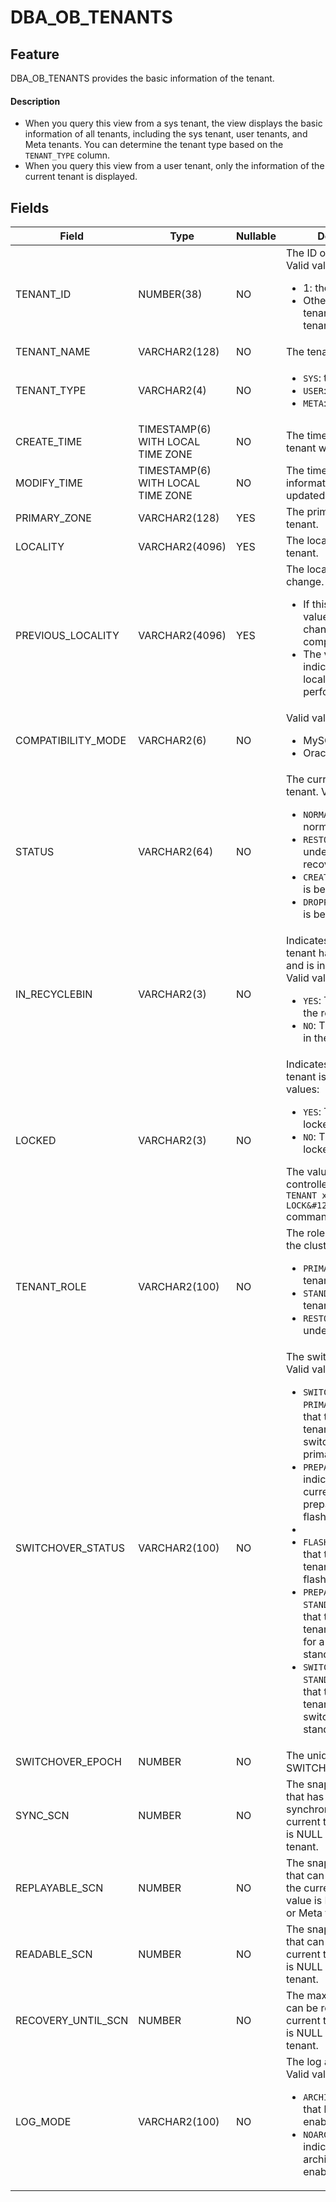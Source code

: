 # DBA_OB_TENANTS

## Feature

DBA_OB_TENANTS provides the basic information of the tenant. 
<main id="notice" type='explain'>

   <h4>Description</h4>
   <ul><li>  When you query this view from a sys tenant, the view displays the basic information of all tenants, including the sys tenant, user tenants, and Meta tenants. You can determine the tenant type based on the <code>TENANT_TYPE</code> column.  </li><li> When you query this view from a user tenant, only the information of the current tenant is displayed.  </li></ul>
</main>

## Fields

| **Field** | **Type** | **Nullable** | **Description** |
| --- | --- | --- | --- |
| TENANT_ID | NUMBER(38) | NO | The ID of the tenant. Valid values:<ul><li> 1: the sys tenant.  </li><li> Other values: a user tenant or Meta tenant. </li></ul> |
| TENANT_NAME | VARCHAR2(128) | NO | The tenant name. |
| TENANT_TYPE | VARCHAR2(4) | NO | <ul><li> `SYS`: the sys tenant.  </li><li> `USER`: a user tenant. </li><li>`META`: a Meta tenant. </li></ul> |
| CREATE_TIME | TIMESTAMP(6) WITH LOCAL TIME ZONE | NO | The time when the tenant was created. |
| MODIFY_TIME | TIMESTAMP(6) WITH LOCAL TIME ZONE | NO | The time when the information was updated. |
| PRIMARY_ZONE | VARCHAR2(128) | YES | The primary zone of the tenant. |
| LOCALITY | VARCHAR2(4096) | YES | The locality of the tenant. |
| PREVIOUS_LOCALITY | VARCHAR2(4096) | YES | The locality before the change.<ul><li> If this field has a valid value, the locality change is not completed.  </li><li> The value NULL indicates that no locality change was performed. </li></ul> |
| COMPATIBILITY_MODE | VARCHAR2(6) | NO | Valid values:<ul><li>  MySQL </li><li>  Oracle</li></ul> |
| STATUS | VARCHAR2(64) | NO | The current status of the tenant. Valid values:<ul><li>   `NORMAL`: The tenant is normal.</li><li>`RESTORE`: The tenant is undergoing physical recovery.  </li><li>`CREATING`: The tenant is being created. </li><li> `DROPPING`: The tenant is being dropped. </li></ul> |
| IN_RECYCLEBIN | VARCHAR2(3) | NO | Indicates whether the tenant has been dropped and is in the recycle bin. Valid values:<ul><li>  `YES`: The tenant is in the recycle bin. </li><li> `NO`: The tenant is not in the recycle bin. </li></ul> |
| LOCKED | VARCHAR2(3) | NO | Indicates whether the tenant is locked. Valid values:<ul><li>  `YES`: The tenant is locked. </li><li>`NO`: The tenant is not locked.  </li></ul>The value of this field is controlled by the `ALTER TENANT xxx LOCK&#124;UNLOCK` command. |
| TENANT_ROLE | VARCHAR2(100) | NO | The role of the tenant in the cluster. Valid values:<ul><li>`PRIMARY`: a primary tenant.   </li><li>  `STANDBY`: a standby tenant.  </li><li> `RESTORE`: The tenant is undergoing recovery. </li></ul> |
| SWITCHOVER_STATUS | VARCHAR2(100) | NO | The switchover status. Valid values:<ul><li> `SWITCHING TO PRIMARY`: indicates that the current tenant is being switched over to the primary tenant.</li><li>`PREPARE FLASHBACK`: indicates that the current tenant is preparing for flashback. </li><li> </li><li>`FLASHBACK`: indicates that the current tenant is in the flashback status. </li><li>`PREPARE SWITCHING TO STANDBY`: indicates that the current tenant is preparing for a switchover to a standby tenant. </li><li> `SWITCHING TO STANDBY`: indicates that the current tenant is being switched over to a standby tenant. </li></ul> |
| SWITCHOVER_EPOCH | NUMBER | NO | The unique ID of SWITCHOVER/FAILOVER. |
| SYNC_SCN | NUMBER | NO | The snapshot version that has been synchronized for the current tenant. The value is NULL for a sys or Meta tenant. |
| REPLAYABLE_SCN | NUMBER | NO | The snapshot version that can be replayed for the current tenant. The value is NULL for a sys or Meta tenant. |
| READABLE_SCN | NUMBER | NO | The snapshot version that can be read for the current tenant. The value is NULL for a sys or Meta tenant. |
| RECOVERY_UNTIL_SCN | NUMBER | NO | The maximum SCN that can be recovered for the current tenant. The value is NULL for a sys or Meta tenant. |
| LOG_MODE | VARCHAR2(100) | NO | The log archiving mode. Valid values:<ul><li>  `ARCHIVELOG`: indicates that log archiving is enabled. </li><li> `NOARCHIVELOG`: indicates that log archiving is not enabled. </li></ul> |
